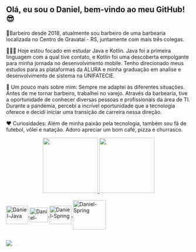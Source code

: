 ## Olá, eu sou o Daniel, bem-vindo ao meu GitHub! 😎
🔭Barbeiro desde 2018, atualmente sou barbeiro de uma barbearia localizada no Centro de Gravataí - RS, juntamente com mais três colegas.

👨‍💻📱 Hoje estou focado em estudar Java e Kotlin. Java foi a primeira linguagem com a qual tive contato, e Kotlin foi uma descoberta empolgante para minha jornada no desenvolvimento mobile. Tenho direcionado meus estudos para as plataformas da ALURA e minha graduação em analise e desenvolvimento de sistema na UNIFATECIE.

🧔 Um pouco mais sobre mim: Sempre me adaptei às diferentes situações. Antes de me tornar barbeiro, trabalhei no varejo. Através da barbearia, tive a oportunidade de conhecer diversas pessoas e profissionais da área de TI. Durante a pandemia, percebi a incrível oportunidade que a tecnologia oferece e decidi iniciar uma transição de carreira nessa direção.

❤ Curiosidades: Além de minha paixão pela tecnologia, também sou fã de futebol, vôlei e natação. Adoro apreciar um bom café, pizza e churrasco.
<div align="center">
  <a href="https://github.com/daniellhrt">
  <img height="150em" src="https://github-readme-stats.vercel.app/api?username=daniellhrt&show_icons=true&theme=tokyonight&include_all_commits=true&count_private=true"/>
  <img height="150em" src="https://github-readme-stats.vercel.app/api/top-langs/?username=daniellhrt&layout=compact&langs_count=7&theme=tokyonight"/>
</div>

</div>
<div style="display: inline_block"><br>
  <img align="center" alt="Daniel-Java" height="50" width="60" src="https://cdn.jsdelivr.net/gh/devicons/devicon/icons/java/java-original-wordmark.svg">
  <img align="center" alt="Daniel-Kotlin" height="40" width="50" src="https://cdn.jsdelivr.net/gh/devicons/devicon/icons/kotlin/kotlin-original.svg">
  <img align="center" alt="Daniel-Spring" height="50" width="60" src="https://cdn.jsdelivr.net/gh/devicons/devicon/icons/spring/spring-original-wordmark.svg">
  <img align="center" alt="Daniel-Spring" height="80" width="90" src="https://cdn.jsdelivr.net/gh/devicons/devicon/icons/gradle/gradle-plain-wordmark.svg">
</div>

##

<div>
 <a href="https://www.linkedin.com/in/daniellhrt/" target="_blank"><img src="https://img.shields.io/badge/-LinkedIn-%230077B5?style=for-the-badge&logo=linkedin&logoColor=white" target="_blank"></a>
 </div>
